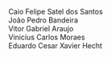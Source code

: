 Caio Felipe Satel dos Santos <br>
João Pedro Bandeira<br>
Vitor Gabriel Araujo<br>
Vinicius Carlos Moraes<br>
Eduardo Cesar Xavier Hecht
